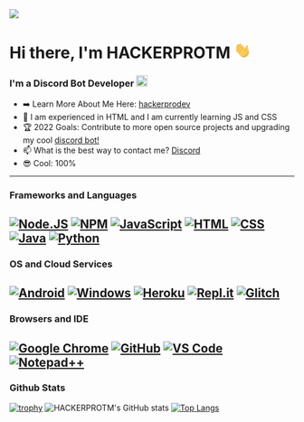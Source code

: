  <img width="100" src="https://user-images.githubusercontent.com/6661165/91657958-61b4fd00-eb00-11ea-9def-dc7ef5367e34.png">
 
 <h1>Hi there, I'm HACKERPROTM  <img width="30px" src="https://github.com/SatYu26/SatYu26/raw/master/Assets/Hi.gif" /></h1>

 <h3>I'm a Discord Bot Developer <img width="20px" height="20px" src="https://pnggrid.com/wp-content/uploads/2021/05/Discord-Logo-Circle-1024x1024.png" /></h3>


- ➡️ Learn More About Me Here: [hackerprodev](https://xopbot.glitch.me/services/profiles/hackerprodev)
- 🌱 I am experienced in HTML and I am currently learning JS and CSS
- 🏆 2022 Goals: Contribute to more open source projects and upgrading my cool [discord bot!](https://xopbot.glitch.me/)
- 📫 What is the best way to contact me? [Discord](https://discord.com/users/600094534386319370)
- 😎 Cool: 100%

---

### Frameworks and Languages
[![Node.JS](https://img.shields.io/badge/Node.js-339933?style=for-the-badge&logo=nodedotjs&logoColor=white)](https://nodejs.org)
[![NPM](https://img.shields.io/badge/npm-CB3837?style=for-the-badge&logo=npm&logoColor=white)](https://npmjs.org)
[![JavaScript](https://img.shields.io/badge/JavaScript-F7DF1E?style=for-the-badge&logo=javascript&logoColor=white)](https://javascript.com)
[![HTML](https://img.shields.io/badge/HTML-E34F26?style=for-the-badge&logo=html5&logoColor=white)](https://html.spec.whatwg.org/multipage/)
[![CSS](https://img.shields.io/badge/CSS-1572B6?style=for-the-badge&logo=css3&logoColor=white)](https://w3.org/Style/CSS)
[![Java](https://img.shields.io/badge/JAVA-FF6C37?style=for-the-badge&logo=Java&logoColor=white)](https://java.com)
[![Python](https://img.shields.io/badge/Python-0000FF?&style=for-the-badge&logo=Python&logoColor=white)](https://python.org)
---

### OS and Cloud Services
[![Android](https://img.shields.io/badge/Android-3DDC84?style=for-the-badge&logo=android&logoColor=white)](https://android.com)
[![Windows](https://img.shields.io/badge/Windows-0078D6?style=for-the-badge&logo=windows&logoColor=white)](https://microsoft.com/windows)
[![Heroku](https://img.shields.io/badge/Heroku-430098?style=for-the-badge&logo=heroku&logoColor=white)](https://heroku.com)
[![Repl.it](https://img.shields.io/badge/replit-667881?style=for-the-badge&logo=replit&logoColor=white)](https://replit.com)
[![Glitch](https://img.shields.io/badge/Glitch-2800ff?style=for-the-badge&logo=glitch&logoColor=white)](https://glitch.com)
---

### Browsers and IDE
[![Google Chrome](https://img.shields.io/badge/Google_chrome-4285F4?style=for-the-badge&logo=Google-chrome&logoColor=white)](https://google.com/chrome/)
[![GitHub](https://img.shields.io/badge/Github-100000?style=for-the-badge&logo=github&logoColor=white)](https://github.com)
[![VS Code](https://img.shields.io/badge/Visual_Studio_Code-0078D4?style=for-the-badge&logo=visual%20studio%20code&logoColor=white)](https://code.visualstudio.com)
[![Notepad++](https://img.shields.io/badge/Notepad++-90E59A.svg?style=for-the-badge&logo=notepad%2B%2B&logoColor=black)](https://notepad-plus-plus.org)
---

### Github Stats
[![trophy](https://github-profile-trophy.vercel.app/?username=HACKERPROTM&theme=onedark&title=Joined2021,Commit,Followers,Repositories,Stars,PullRequest)](https://github.com/ryo-ma/github-profile-trophy)
![HACKERPROTM's GitHub stats](https://github-readme-stats.vercel.app/api?username=HACKERPROTM&show_icons=true&title_color=ff0000&text_color=ffffff&bg_color=000&icon_color=ff0000)
[![Top Langs](https://github-readme-stats.vercel.app/api/top-langs/?username=HACKERPROTM)](https://github.com/anuraghazra/github-readme-stats)
